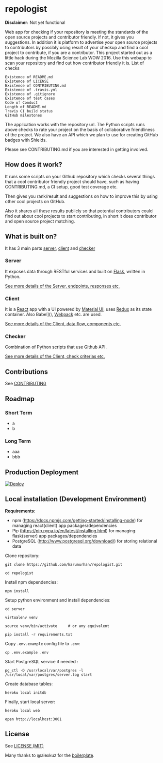 # repologist

**Disclaimer:** Not yet functional

Web app for checking if your repository is meeting the standards of the open source projects and contributor friendly.
If not, it gives you suggestions.
In addition it is platform to advertise your open source projects to contributors by possibly using result of your checkup
and find a cool project to contribute, if you are a contributor.
This project started out as a little hack during the Mozilla Science Lab WOW 2016. Use this webapp to scan your repository and find out how contributor friendly it is.
List of checks

    Existence of README.md
    Existence of LICENSE
    Existence of CONTRIBUTING.md
    Existence of .travis.yml
    Existence of .gitignore
    Existence of test cases
    Code of Conduct
    Length of README.md
    Travis CI build status
    GitHub milestones

The application works with the repository url. The Python scripts runs above checks to rate your project on the basis of collaborative friendliness of the project. We also have an API which we plan to use for creating GitHub badges with Shields.

Please see CONTRIBUTING.md if you are interested in getting involved.

## How does it work?

It runs some scripts on your Github repository which checks several things that a cool contributor friendly project should have,
such as having CONTRIBUTING.md, a CI setup, good test coverage etc.

Then gives you rank/result and suggestions on how to improve this by using other cool projects on GitHub.

Also it shares all these results publicly so that potential contributors could find out about cool projects
to start contributing, in short it does contributor and open source project matching.

## What is built on?

It has 3 main parts [server](), [client]() and [checker]()

### Server

It exposes data through RESTful services and built on [Flask](), written in Python.

[See more details of the Server, endpoints, responses etc.]()

### Client

It is a [React]() app with a UI powered by [Material UI](), uses [Redux]() as its state container. Also Babel](), [Webpack]() etc. are used.

[See more details of the Client, data flow, components etc.]()

### Checker

Combination of Python scripts that use Github API.

[See more details of the Client, check criterias etc.]()

## Contributions

See [CONTRIBUTING](./CONTRIBUTING.md)

## Roadmap

### Short Term

- a
- b

### Long Term

- aaa
- bbb

## Production Deployment

[![Deploy](https://www.herokucdn.com/deploy/button.svg)](https://heroku.com/deploy?template=https://github.com/harunurhan/repologist)

## Local installation (Development Environment)


**Requirements**:

- npm (https://docs.npmjs.com/getting-started/installing-node) for managing react(client) app packages/dependencies
- Pip (https://pip.pypa.io/en/latest/installing.html) for managing flask(server) app packages/dependencies
- PostgreSQL (http://www.postgresql.org/download/) for storing relational data

Clone repository:

```
git clone https://github.com/harunurhan/repologist.git

cd repologist
```

Install npm dependencies:

```
npm install
```

Setup python environment and install dependencies:

```
cd server 

virtualenv venv

source venv/bin/activate     # or any equivalent

pip install -r requirements.txt
```

Copy `.env.example` config file to `.env`:

```
cp .env.example .env
```

Start PostgreSQL service if needed :

```
pg_ctl -D /usr/local/var/postgres -l /usr/local/var/postgres/server.log start
```

Create database tables:

```
heroku local initdb
```

Finally, start local server:

```
heroku local web

open http://localhost:3001
```

## License

See [LICENSE (MIT)](./LICENSE)

Many thanks to @alexkuz for the [boilerplate]().
